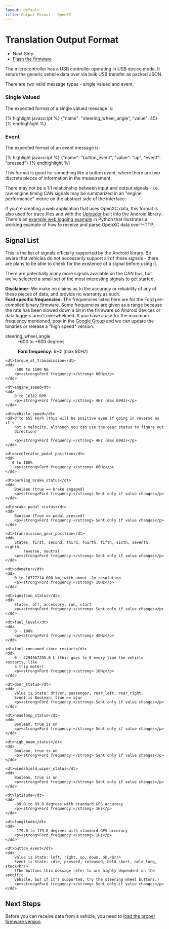 ```yaml
---
layout: default
title: Output Format - OpenXC
---
```


<div class="page-header">
    <h1>Translation Output Format</h1>
</div>

<div class="pull-right well">
    <ul class="nav nav-list">
        <li class="nav-header">Next Step</li>
        <li><a href="/vehicle-interface/firmware.html">
            Flash the firmware <i class="icon-arrow-right"></i>
        </a></li>
    </ul>
</div>

The microcontroller has a USB controller operating in USB device mode. It sends
the generic vehicle data over via bulk USB transfer as packed JSON.

There are two valid message types - single valued and event.

<div class="page-header">
    <h3>Single Valued</h3>
</div>

The expected format of a single valued message is:

{% highlight javascript %}
{"name": "steering_wheel_angle", "value": 45}
{% endhighlight %}

<div class="page-header">
    <h3>Event</h3>
</div>

The expected format of an event message is:

{% highlight javascript %}
{"name": "button_event", "value": "up", "event": "pressed"}
{% endhighlight %}

This format is good for something like a button event, where there are two
discrete pieces of information in the measurement.

<div class="alert alert-info">
There may not be a 1:1 relationship between input and output signals - i.e. raw
engine timing CAN signals may be summarized in an "engine performance" metric on
the abstract side of the interface.
</div>

If you're creating a web application that uses OpenXC data, this format is also
used for trace files and with the
[Uploader](https://github.com/openxc/openxc-android/blob/master/openxc/src/com/openxc/sinks/UploaderSink.java)
built into the Android library. There's an [example web logging
example](https://github.com/openxc/web-logging-example) in Python that
illustrates a working example of how to receive and parse OpenXC data over HTTP.

<div class="page-header">
    <h2>Signal List</h2>
</div>

This is the list of signals officially supported by the Android library. Be
aware that vehicles do not necessarily support all of these signals - there are
plans to be able to check for the existence of a signal before using it.

There are potentially many more signals available on the CAN bus, but we've
selected a small set of the most interesting signals to get started.

<div class="alert">
    <strong>Disclaimer:</strong> We make no claims as to the accuracy or
    reliability of any of these pieces of data, and provide no warranty as such.
</div>

<div class="alert alert-info">
    <strong>Ford specific frequencies:</strong> The frequencies listed here are
    for the Ford pre-compiled binary firmware. Some frequencies are given as a
    range because the rate has been slowed down a bit in the firmware so Android
    devices or data loggers aren't overwhelmed. If you have a use for the
    maximum frequency mentioned, post in the <a
    href="http://groups.google.com/group/openxc">Google Group</a> and we can
    update the binaries or release a "high speed" version.
</div>

<dl>
    <dt>steering_wheel_angle</dt>
    <dd>
        -600 to +600 degrees
        <p><strong>Ford frequency:</strong> 6Hz (max 90Hz)</p>
    </dd>

    <dt>torque_at_transmission</dt>
    <dd>
        -500 to 1500 Nm
        <p><strong>Ford frequency:</strong> 60Hz</p>
    </dd>

    <dt>engine_speed<dt>
    <dd>
        0 to 16382 RPM
        <p><strong>Ford frequency:</strong> 4Hz (max 60Hz)</p>
    </dd>

    <dt>vehicle_speed</dt>
    <dd>0 to 655 km/h (this will be positive even if going in reverse as it's
        not a velocity, although you can use the gear status to figure out
        direction)

        <p><strong>Ford frequency:</strong> 4Hz (max 60Hz)</p>
    </dd>

    <dt>accelerator_pedal_position</dt>
    <dd>
       0 to 100%
        <p><strong>Ford frequency:</strong> 60Hz</p>
    </dd>

    <dt>parking_brake_status</dt>
    <dd>
        Boolean (true == brake engaged)
        <p><strong>Ford frequency:</strong> Sent only if value changes</p>
    </dd>

    <dt>brake_pedal_status</dt>
    <dd>
        Boolean (True == pedal pressed)
        <p><strong>Ford frequency:</strong> Sent only if value changes</p>
    </dd>

    <dt>transmission_gear_position</dt>
    <dd>
        States: first, second, third, fourth, fifth, sixth, seventh, eighth,
            reverse, neutral
        <p><strong>Ford frequency:</strong> Sent only if value changes</p>
    </dd>

    <dt>odometer</dt>
    <dd>
        0 to 16777214.000 km, with about .2m resolution
        <p><strong>Ford frequency:</strong> 10Hz</p>
    </dd>

    <dt>ignition_status</dt>
    <dd>
        States: off, accessory, run, start
        <p><strong>Ford frequency:</strong> Sent only if value changes</p>
    </dd>

    <dt>fuel_level</dt>
    <dd>
        0 - 100%
        <p><strong>Ford frequency:</strong> 48Hz</p>
    </dd>

    <dt>fuel_consumed_since_restart</dt>
    <dd>
        0 - 4294967295.0 L (this goes to 0 every time the vehicle restarts, like
        a trip meter)
        <p><strong>Ford frequency:</strong> 10Hz</p>
    </dd>

    <dt>door_status</dt>
    <dd>
        Value is State: driver, passenger, rear_left, rear_right.
        Event is Boolean: true == ajar
        <p><strong>Ford frequency:</strong> Sent only if value changes</p>
    </dd>

    <dt>headlamp_status</dt>
    <dd>
        Boolean, true is on
        <p><strong>Ford frequency:</strong> Sent only if value changes</p>
    </dd>

    <dt>high_beam_status</dt>
    <dd>
        Boolean, true is on
        <p><strong>Ford frequency:</strong> Sent only if value changes</p>
    </dd>

    <dt>windshield_wiper_status</dt>
    <dd>
        Boolean, true is on
        <p><strong>Ford frequency:</strong> Sent only if value changes</p>
    </dd>

    <dt>latitude</dt>
    <dd>
        -89.0 to 89.0 degrees with standard GPS accuracy
        <p><strong>Ford frequency:</strong> 1Hz</p>
    </dd>

    <dt>longitude</dt>
    <dd>
        -179.0 to 179.0 degrees with standard GPS accuracy
        <p><strong>Ford frequency:</strong> 1Hz</p>
    </dd>

    <dt>button_event</dt>
    <dd>
        Value is State: left, right, up, down, ok.<br/>
        Event is State: idle, pressed, released, held_short, held_long, stuck<br/>
        (The buttons this message refer to are highly dependent on the specific
        vehicle, but if it's supported, try the steering wheel buttons.)
        <p><strong>Ford frequency:</strong> Sent only if value changes</p>
    </dd>
</dl>

<div class="page-header">
<h2>Next Steps</h2>
</div>

Before you can receive data from a vehicle, you need to [load the proper firmware
version][firmware].

[firmware]: /vehicle-interface/firmware.html
